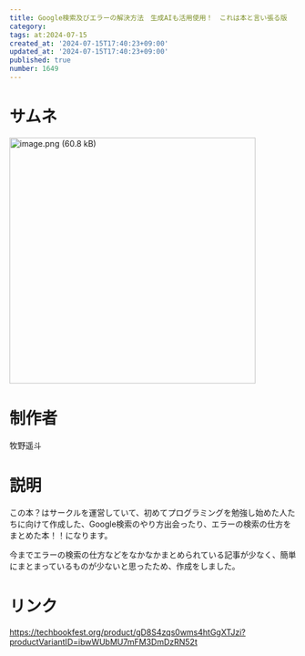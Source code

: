 ```yaml
---
title: Google検索及びエラーの解決方法　生成AIも活用使用！　これは本と言い張る版
category:
tags: at:2024-07-15
created_at: '2024-07-15T17:40:23+09:00'
updated_at: '2024-07-15T17:40:23+09:00'
published: true
number: 1649
---
```


# サムネ
<img width="432" alt="image.png (60.8 kB)" src="/img/markdown/1649/5cf83012-3414-4f00-bc05-e9a108b69971.webp">

# 制作者
牧野遥斗

# 説明
この本？はサークルを運営していて、初めてプログラミングを勉強し始めた人たちに向けて作成した、Google検索のやり方出会ったり、エラーの検索の仕方をまとめた本！！になります。

今までエラーの検索の仕方などをなかなかまとめられている記事が少なく、簡単にまとまっているものが少ないと思ったため、作成をしました。

# リンク
https://techbookfest.org/product/gD8S4zqs0wms4htGgXTJzi?productVariantID=ibwWUbMU7mFM3DmDzRN52t

